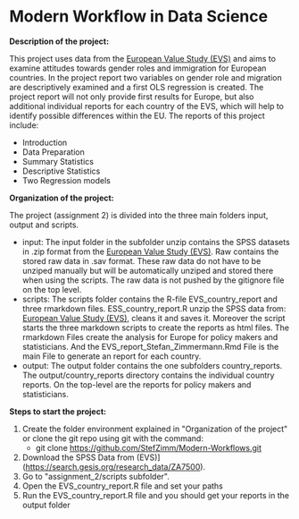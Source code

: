 # **Modern Workflow in Data Science**

**Description of the project:** 

This project uses data from the [European Value Study (EVS)](https://search.gesis.org/research_data/ZA7500) and 
aims to examine attitudes towards gender roles and immigration for European countries. In the project report 
two variables on gender role and migration are descriptively examined and a first OLS regression is created. 
The project report will not only provide first results for Europe, but also additional individual reports for 
each country of the EVS, which will help to identify possible differences within the EU. The reports of this 
project include:

- Introduction
- Data Preparation
- Summary Statistics
- Descriptive Statistics
- Two Regression models

**Organization of the project:** 

The project (assignment 2) is divided into the three main folders input, output and scripts. 

- input: The input folder in the subfolder unzip contains the SPSS datasets in .zip format from the
[European Value Study (EVS)](https://search.gesis.org/research_data/ZA7500). Raw contains the stored 
raw data in .sav format. These raw data do not have to be unziped manually but will be automatically 
unziped and stored there when using the scripts. The raw data is not pushed by the gitignore file on the top level. 
- scripts: The scripts folder contains the R-file EVS_country_report and three rmarkdown files. 
ESS_country_report.R unzip the SPSS data from: [European Value Study (EVS)](https://search.gesis.org/research_data/ZA7500), 
cleans it and saves it. Moreover the script starts the three markdown scripts to create the reports as html files.
The rmarkdown Files create the analysis for Europe for policy makers and statisticians. And the EVS_report_Stefan_Zimmermann.Rmd
File is the main File to generate an report for each country. 
- output: The output folder contains the one subfolders country_reports. The output/country_reports directory contains the 
individual country reports. On the top-level are the reports for policy makers and statisticians.

**Steps to start the project:**  

1. Create the folder environment explained in "Organization of the project" 
or clone the git repo using git with the command:
    - git clone https://github.com/StefZimm/Modern-Workflows.git
2. Download the SPSS Data from (EVS)](https://search.gesis.org/research_data/ZA7500).
3. Go to "assignment_2/scripts subfolder".
4. Open the EVS_country_report.R file and set your paths
5. Run the EVS_country_report.R file and you should get your reports in the output folder


